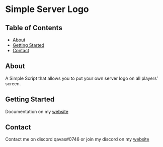 # Simple Server Logo

## Table of Contents
+ [About](#about)
+ [Getting Started](#getting_started)
+ [Contact](#contact)

## About <a name = "about"></a>
A Simple Script that allows you to put your own server logo on all players’ screen.

## Getting Started <a name = "getting_started"></a>
Documentation on my <a href="https://qtprod.com/simpleserverlogo">website</a> 



## Contact <a name = "contact"></a>
Contact me on discord qavas#0746 or join my discord on my <a href="https://qtprod.com">website</a> 
